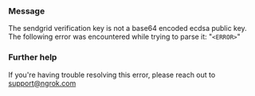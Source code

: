 
### Message
The sendgrid verification key is not a base64 encoded ecdsa public key. The following error was encountered while trying to parse it: "<code>&lt;ERROR&gt;</code>"

### Further help
If you're having trouble resolving this error, please reach out to [support@ngrok.com](mailto:support@ngrok.com?subject=Help%20with%20ERR_NGROK_7107)

